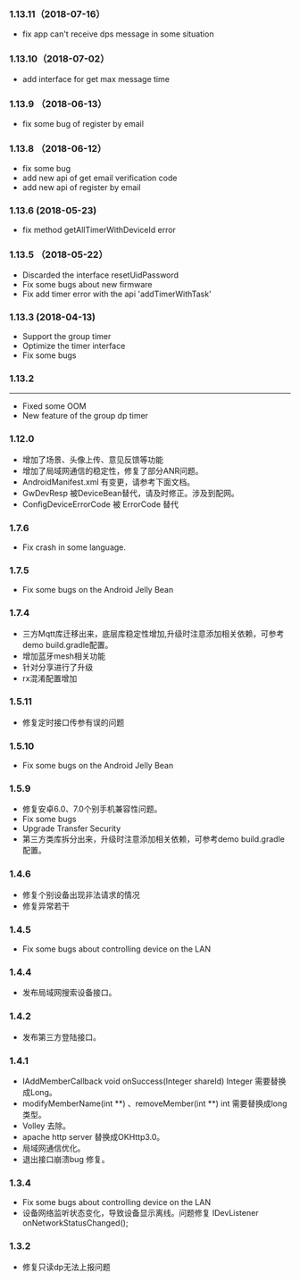 ### 1.13.11（2018-07-16）
* fix app  can't receive dps message in some situation

### 1.13.10（2018-07-02）
* add interface for get max message time

### 1.13.9 （2018-06-13）
* fix some bug of register by email

### 1.13.8 （2018-06-12）
* fix some bug
* add new api of get email verification code  
* add new api of register by email

### 1.13.6  (2018-05-23)
* fix method getAllTimerWithDeviceId error

### 1.13.5 （2018-05-22）
* Discarded the interface resetUidPassword
* Fix some bugs about new firmware
* Fix add timer error with the api 'addTimerWithTask'

### 1.13.3 (2018-04-13)

* Support the group timer
* Optimize the timer interface
* Fix some bugs

### 1.13.2
****
* Fixed some OOM
* New feature of the group dp timer

### 1.12.0

* 增加了场景、头像上传、意见反馈等功能
* 增加了局域网通信的稳定性，修复了部分ANR问题。
* AndroidManifest.xml 有变更，请参考下面文档。
* GwDevResp 被DeviceBean替代，请及时修正。涉及到配网。
* ConfigDeviceErrorCode 被 ErrorCode 替代

### 1.7.6

* Fix crash in some language.

### 1.7.5
* Fix some bugs on the Android Jelly Bean

### 1.7.4
* 三方Mqtt库迁移出来，底层库稳定性增加,升级时注意添加相关依赖，可参考demo build.gradle配置。
* 增加蓝牙mesh相关功能
* 针对分享进行了升级
* rx混淆配置增加


### 1.5.11
* 修复定时接口传参有误的问题

### 1.5.10
* Fix some bugs on the Android Jelly Bean

### 1.5.9
* 修复安卓6.0、7.0个别手机兼容性问题。
* Fix some bugs
* Upgrade Transfer Security
* 第三方类库拆分出来，升级时注意添加相关依赖，可参考demo build.gradle配置。

### 1.4.6
* 修复个别设备出现非法请求的情况
* 修复异常若干

### 1.4.5
* Fix some bugs about controlling device on the LAN

### 1.4.4
* 发布局域网搜索设备接口。

### 1.4.2
* 发布第三方登陆接口。

### 1.4.1
* IAddMemberCallback    void onSuccess(Integer shareId)  Integer 需要替换成Long。
* modifyMemberName(int **) 、removeMember(int **) int 需要替换成long 类型。
* Volley 去除。
* apache http server 替换成OKHttp3.0。
* 局域网通信优化。
* 退出接口崩溃bug 修复。

### 1.3.4
* Fix some bugs about controlling device on the LAN
* 设备网络监听状态变化，导致设备显示离线。问题修复 IDevListener onNetworkStatusChanged();

### 1.3.2
* 修复只读dp无法上报问题

